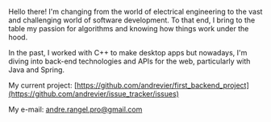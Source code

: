 Hello there! I'm changing from the world of electrical engineering to the vast and challenging world of software development. To that end, I bring to the table my passion for algorithms and knowing how things work under the hood. 

In the past, I worked with C++ to make desktop apps but nowadays, I'm diving into back-end technologies and APIs for the web, particularly with Java and Spring. 

My current project:
[https://github.com/andrevier/first_backend_project](https://github.com/andrevier/issue_tracker/issues)

My e-mail: 
andre.rangel.pro@gmail.com



